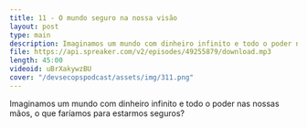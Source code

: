 ```yaml
---
title: 11 - O mundo seguro na nossa visão
layout: post
type: main
description: Imaginamos um mundo com dinheiro infinito e todo o poder nas nossas mãos, o que faríamos para estarmos seguros?
file: https://api.spreaker.com/v2/episodes/49255879/download.mp3
length: 45:00
videoid: uBrXakywzBU
cover: "/devsecopspodcast/assets/img/311.png"
---
```


Imaginamos um mundo com dinheiro infinito e todo o poder nas nossas mãos, o que faríamos para estarmos seguros?